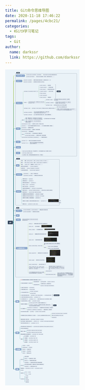 ```yaml
---
title: Git命令思维导图
date: 2020-11-18 17:46:22
permalink: /pages/4cbc21/
categories: 
  - 《Git》学习笔记
tags: 
  - Git
author: 
  name: darkssr
  link: https://github.com/darkssr
---
```

![Git命令思维导图](/img/git.png)
